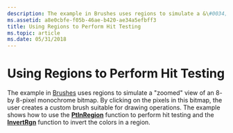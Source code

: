 ```yaml
---
description: The example in Brushes uses regions to simulate a &\#0034;zoomed&\#0034; view of an 8- by 8-pixel monochrome bitmap.
ms.assetid: a8e0cbfe-f05b-46ae-b420-ae34a5efbff3
title: Using Regions to Perform Hit Testing
ms.topic: article
ms.date: 05/31/2018
---
```


# Using Regions to Perform Hit Testing

The example in [Brushes](brushes.md) uses regions to simulate a "zoomed" view of an 8- by 8-pixel monochrome bitmap. By clicking on the pixels in this bitmap, the user creates a custom brush suitable for drawing operations. The example shows how to use the [**PtInRegion**](/windows/desktop/api/Wingdi/nf-wingdi-ptinregion) function to perform hit testing and the [**InvertRgn**](/windows/desktop/api/Wingdi/nf-wingdi-invertrgn) function to invert the colors in a region.

 

 




